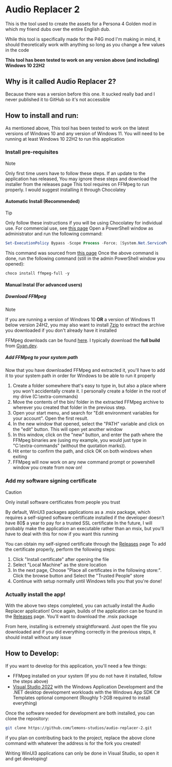 # Audio Replacer 2
This is the tool used to create the assets for a Persona 4 Golden mod in which my friend dubs over the entire English dub.

While this tool is specifically made for the P4G mod I'm making in mind, it should theoretically work with anything so long as you change a few values in the code

**This tool has been tested to work on any version above (and including) Windows 10 22H2**

## Why is it called Audio Replacer 2?
Because there was a version before this one. It sucked really bad and I never published it to GitHub so it's not accessible

## How to install and run:
As mentioned above, This tool has been tested to work on the latest versions of Windows 10 and any version of Windows 11. You will need to be running at least Windows 10 22H2 to run this application
### Install pre-requisites
> [!NOTE]  
> Only first time users have to follow these steps. If an update to the application has released, You may ignore these steps and download the installer from the releases page
This tool requires on FFMpeg to run properly. I would suggest installing it through Chocolatey

#### Automatic Install (Recommended)
> [!TIP]
> Only follow these instructions if you will be using Chocolatey for individual use. For commercial use, see [this page](https://chocolatey.org/) 
Open a PowerShell window as administrator and run the following command:
```powershell
Set-ExecutionPolicy Bypass -Scope Process -Force; [System.Net.ServicePointManager]::SecurityProtocol = [System.Net.ServicePointManager]::SecurityProtocol -bor 3072; iex ((New-Object System.Net.WebClient).DownloadString('https://community.chocolatey.org/install.ps1'))
```
This command was sourced from [this page](https://chocolatey.org/install)
Once the above command is done, run the following command (still in the admin PowerShell window you opened):
```
choco install ffmpeg-full -y
```
#### Manual Instal (For advanced users)
##### Download FFMpeg
> [!NOTE]  
> If you are running a version of Windows 10 **OR** a version of Windows 11 below version 24H2, you may also want to install [7zip](https://www.7-zip.org/) to extract the archive you downloaded if you don't already have it installed

FFMpeg downloads can be found [here](https://ffmpeg.org/download.html). I typically download the **full build** from [Gyan.dev](https://www.gyan.dev/ffmpeg/builds/).
##### Add FFMpeg to your system path
Now that you have downloaded FFMpeg and extracted it, you'll have to add it to your system path in order for Windows to be able to run it properly
1. Create a folder somewhere that's easy to type in, but also a place where you won't accidentally create it. I personally create a folder in the root of my drive (C:\extra-commands)
2. Move the contents of the bin/ folder in the extracted FFMpeg archive to wherever you created that folder in the previous step.
3. Open your start menu, and search for "Edit environment variables for your account". Open the first result.
4. In the new window that opened, select the "PATH" variable and click on the "edit" button. This will open yet another window
5. In this window, click on the "new" button, and enter the path where the FFMpeg binaries are (using my example, you would just type in "C:\extra-commands" (without the quotation marks)).
6. Hit enter to confirm the path, and click OK on both windows when exiting
7. FFMpeg will now work on any new command prompt or powershell window you create from now on!
### Add my software signing certificate

> [!CAUTION]
> Only install software certificates from people you trust

By default, WinUI3 packages applications as a .msix package, which requires a self-signed software certificate installed if the developer doesn't have 80$ a year to pay for a trusted SSL certificate
In the future, I will probably make the application an executable rather than an msix, but you'll have to deal with this for now if you want this running

You can obtain my self-signed certificate through the [Releases](https://github.com/lemons-studios/audio-replacer-2) page
To add the certificate properly, perform the following steps:
1. Click "Install certificate" after opening the file
2. Select "Local Machine" as the store location
3. In the next page, Choose "Place all certificates in the following store:". Click the browse button and Select the "Trusted People" store
4. Continue with setup normally until Windows tells you that you're done!

### Actually install the app!
With the above two steps completed, you can actually install the Audio Replacer application!
Once again, builds of the application can be found in the [Releases](https://github.com/lemons-studios/audio-replacer-2) page. You'll want to download the .msix package

From here, installing is extremely straightforward. Just open the file you downloaded and if you did everything correctly in the previous steps, it should install without any issue

## How to Develop:
If you want to develop for this application, you'll need a few things:
- FFMpeg installed on your system (If you do not have it installed, follow the steps above)
- [Visual Studio 2022](https://visualstudio.microsoft.com/vs/) with the Windows Application Development and the .NET desktop development workloads with the Windows App SDK C# Templates optional component (Roughly 1-2GB required to install everything)

Once the software needed for development are both installed, you can clone the repository:
```sh
git clone https://github.com/lemons-studios/audio-replacer-2.git
```
if you plan on contributing back to the project, replace the above clone command with whatever the address is for the fork you created!

Writing WinUI3 applications can only be done in Visual Studio, so open it and get developing!